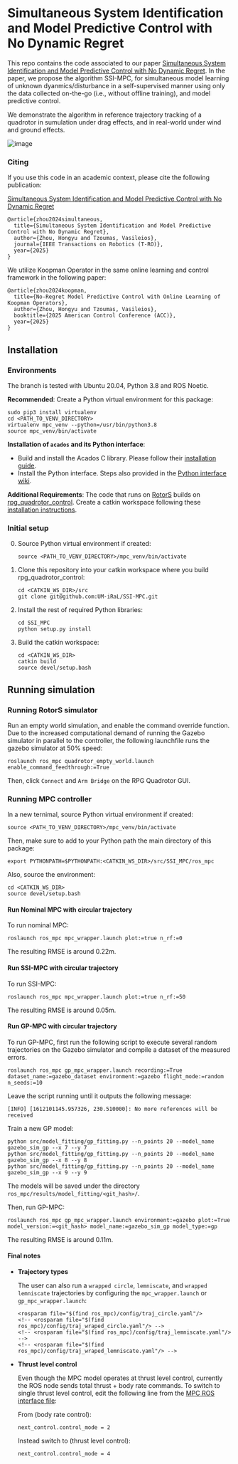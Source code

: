 # Simultaneous System Identification and Model Predictive Control with No Dynamic Regret

This repo contains the code associated to our paper [Simultaneous System Identification and Model Predictive Control with No Dynamic Regret](https://arxiv.org/abs/2407.04143). In the paper, we propose the algorithm SSI-MPC, for simultaneous model learning of unknown dyanmics/disturbance in a self-supervised manner using only the data collected on-the-go (i.e., without offline training), and model predictive control. 

We demonstrate the algorithm in reference trajectory tracking of a quadrotor in sumulation under drag effects, and in real-world under wind and ground effects.

![image](https://github.com/UM-iRaL/SSI-MPC/blob/main/img/Hardware.png)

### Citing

If you use this code in an academic context, please cite the following publication:

[Simultaneous System Identification and Model Predictive Control with No Dynamic Regret](https://arxiv.org/abs/2407.04143)

```
@article{zhou2024simultaneous,
  title={Simultaneous System Identification and Model Predictive Control with No Dynamic Regret},
  author={Zhou, Hongyu and Tzoumas, Vasileios},
  journal={IEEE Transactions on Robotics (T-RO)},
  year={2025}
}
```

We utilize Koopman Operator in the same online learning and control framework in the following paper:
```
@article{zhou2024koopman,
  title={No-Regret Model Predictive Control with Online Learning of Koopman Operators},
  author={Zhou, Hongyu and Tzoumas, Vasileios},
  booktitle={2025 American Control Conference (ACC)},
  year={2025}
}
```


## Installation

### Environments

The branch is tested with Ubuntu 20.04, Python 3.8 and ROS Noetic.

**Recommended**: 
Create a Python virtual environment for this package:
```
sudo pip3 install virtualenv
cd <PATH_TO_VENV_DIRECTORY>
virtualenv mpc_venv --python=/usr/bin/python3.8
source mpc_venv/bin/activate
```

**Installation of `acados` and its Python interface**: 
- Build and install the Acados C library. Please follow their [installation guide](https://docs.acados.org/installation/index.html). 
- Install the Python interface. Steps also provided in the [Python interface wiki](https://docs.acados.org/interfaces/index.html#installation).

**Additional Requirements**:
The code that runs on [RotorS](https://github.com/ethz-asl/rotors_simulator) builds on [rpg_quadrotor_control](https://github.com/uzh-rpg/rpg_quadrotor_control). Create a catkin workspace following these [installation instructions](https://github.com/uzh-rpg/rpg_quadrotor_control/wiki/Installation-Guide). 


### Initial setup

0. Source Python virtual environment if created:
   ```
   source <PATH_TO_VENV_DIRECTORY>/mpc_venv/bin/activate
   ```

1. Clone this repository into your catkin workspace where you build rpg_quadrotor_control:
   ```
   cd <CATKIN_WS_DIR>/src
   git clone git@github.com:UM-iRaL/SSI-MPC.git
   ```
   
2. Install the rest of required Python libraries:
   ```
   cd SSI_MPC
   python setup.py install
   ```
 
3. Build the catkin workspace:
   ```
   cd <CATKIN_WS_DIR>
   catkin build
   source devel/setup.bash
   ```


## Running simulation

### Running RotorS simulator
Run an empty world simulation, and enable the command override function. 
Due to the increased computational demand of running the Gazebo simulator in parallel to the controller, the following launchfile runs the gazebo simulator at 50% speed:
```
roslaunch ros_mpc quadrotor_empty_world.launch enable_command_feedthrough:=True
```

Then, click `Connect` and `Arm Bridge` on the RPG Quadrotor GUI.


### Running MPC controller
In a new ternimal, source Python virtual environment if created:
```
source <PATH_TO_VENV_DIRECTORY>/mpc_venv/bin/activate
```

Then, make sure to add to your Python path the main directory of this package:
```
export PYTHONPATH=$PYTHONPATH:<CATKIN_WS_DIR>/src/SSI_MPC/ros_mpc
```

Also, source the environment:
```
cd <CATKIN_WS_DIR>
source devel/setup.bash
```

#### Run Nominal MPC with circular trajectory
To run nominal MPC:
```
roslaunch ros_mpc mpc_wrapper.launch plot:=true n_rf:=0
```

The resulting RMSE is around 0.22m.

#### Run SSI-MPC with circular trajectory
To run SSI-MPC:
```
roslaunch ros_mpc mpc_wrapper.launch plot:=true n_rf:=50
```

The resulting RMSE is around 0.05m.

#### Run GP-MPC with circular trajectory
To run GP-MPC, first run the following script to execute several random trajectories on the Gazebo simulator and compile a dataset of the measured errors.
```
roslaunch ros_mpc gp_mpc_wrapper.launch recording:=True dataset_name:=gazebo_dataset environment:=gazebo flight_mode:=random n_seeds:=10
```

Leave the script running until it outputs the following message: 
```
[INFO] [1612101145.957326, 230.510000]: No more references will be received
```

Train a new GP model:
```
python src/model_fitting/gp_fitting.py --n_points 20 --model_name gazebo_sim_gp --x 7 --y 7
python src/model_fitting/gp_fitting.py --n_points 20 --model_name gazebo_sim_gp --x 8 --y 8
python src/model_fitting/gp_fitting.py --n_points 20 --model_name gazebo_sim_gp --x 9 --y 9
```

The models will be saved under the directory `ros_mpc/results/model_fitting/<git_hash>/`.

Then, run GP-MPC:
```
roslaunch ros_mpc gp_mpc_wrapper.launch environment:=gazebo plot:=True model_version:=<git_hash> model_name:=gazebo_sim_gp model_type:=gp
```

The resulting RMSE is around 0.11m.


#### Final notes
- **Trajectory types**

   The user can also run a `wrapped circle`, `lemniscate`, and `wrapped lemniscate` trajectories by configuring the `mpc_wrapper.launch` or `gp_mpc_wrapper.launch`:
   ```
   <rosparam file="$(find ros_mpc)/config/traj_circle.yaml"/>
   <!-- <rosparam file="$(find ros_mpc)/config/traj_wraped_circle.yaml"/> -->
   <!-- <rosparam file="$(find ros_mpc)/config/traj_lemniscate.yaml"/> -->
   <!-- <rosparam file="$(find ros_mpc)/config/traj_wraped_lemniscate.yaml"/> -->
   ``` 

- **Thrust level control** 
  
   Even though the MPC model operates at thrust level control, currently the ROS node sends total thrust + body rate 
   commands. To switch to single thrust level control, edit the following line from the [MPC ROS interface file](ros_mpc/src/quad_mpc/create_ros_mpc.py):
  
   From (body rate control):
   ```
   next_control.control_mode = 2
   ```
   Instead switch to (thrust level control):
   ```
   next_control.control_mode = 4
   ```
